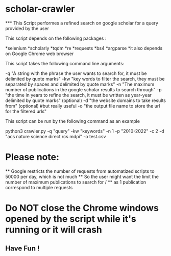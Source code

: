 # scholar-crawler
*** This Script performes a refined search on google scholar for a query provided by the user

This script depends on the following packages :

*selenium
*scholarly
*tqdm
*re
*requests
*bs4
*argparse
*it also depends on Google Chrome web browser

This script takes the following command line arguments:

-q "A string with the phrase the user wants to search for, it must be delimited by quote marks"
-kw "key words to filter the search, they must be separated by spaces and delimited by quote marks"
-n "The maximum number of publications in the google scholar results to search through"
-p "the time in years to refine the search, it must be written as year-year delimited by quote marks" (optional)
-d "the website domains to take results from" (optional) #but really useful
-o "the output file name to store the url for the filtered urls"

This script can be run by the following command as an example

python3 crawler.py -q "query" -kw "keywords" -n 1 -p "2010-2022" -c 2  -d "acs nature science direct rcs mdpi" -o test.csv

# Please note:

** Google restricts the number of requests from automatized scripts to 50000 per day, which is not much
** So the user might want the limit the number of maximum publications to search for /
** as 1 publication correspond to multiple requests

# Do NOT close the Chrome windows opened by the script while it's running or it will crash


## Have Fun !


